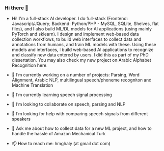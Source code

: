 ### Hi there 👋

<!--
**hmghaly/hmghaly** is a ✨ _special_ ✨ repository because its `README.md` (this file) appears on your GitHub profile.

Here are some ideas to get you started:
- ⚡ Fun fact: Do you know that 
-->
- Hi! I'm a full-stack AI developer. I do full-stack (Frontend: Javascript/JQuery; Backend: Python/PHP - MySQL, SQLite, Shelves, flat files), and I also build ML/DL models for AI applications (using mainly PyTorch and sklearn). I design and implement web-based data collection workflows, to build web interfaces to collect data and annotations from humans, and train ML models with these. Using these models and interfaces, I build web-based AI applications to recognize and classify new data entered by users. I did this as part of my PhD dissertation. You may also check my new project on Arabic Alphabet Recognition here.

- 🔭 I’m currently working on a number of projects: Parsing, Word Alignment, Arabic NLP, multilingual speech/phoneme recogniton and Machine Translation
- 🌱 I’m currently learning speech signal processing
- 👯 I’m looking to collaborate on speech, parsing and NLP
- 🤔 I’m looking for help with comparing speech signals from different speakers
- 💬 Ask me about how to collect data for a new ML project, and how to handle the hassle of Amazon Mechanical Turk 
- 📫 How to reach me: hmghaly (at gmail dot com)

